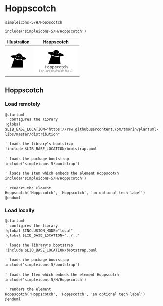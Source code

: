 # Hoppscotch


```text
simpleicons-5/H/Hoppscotch
```

```text
include('simpleicons-5/H/Hoppscotch')
```



| Illustration | Hoppscotch |
| :---: | :---: |
| ![illustration for Illustration](../../simpleicons-5/H/Hoppscotch.png) | ![illustration for Hoppscotch](../../simpleicons-5/H/Hoppscotch.Local.png) |




## Hoppscotch

### Load remotely
```plantuml
@startuml
' configures the library
!global $LIB_BASE_LOCATION="https://raw.githubusercontent.com/tmorin/plantuml-libs/master/distribution"

' loads the library's bootstrap
!include $LIB_BASE_LOCATION/bootstrap.puml

' loads the package bootstrap
include('simpleicons-5/bootstrap')

' loads the Item which embeds the element Hoppscotch
include('simpleicons-5/H/Hoppscotch')

' renders the element
Hoppscotch('Hoppscotch', 'Hoppscotch', 'an optional tech label')
@enduml
```

### Load locally
```plantuml
@startuml
' configures the library
!global $INCLUSION_MODE="local"
!global $LIB_BASE_LOCATION="../.."

' loads the library's bootstrap
!include $LIB_BASE_LOCATION/bootstrap.puml

' loads the package bootstrap
include('simpleicons-5/bootstrap')

' loads the Item which embeds the element Hoppscotch
include('simpleicons-5/H/Hoppscotch')

' renders the element
Hoppscotch('Hoppscotch', 'Hoppscotch', 'an optional tech label')
@enduml
```

